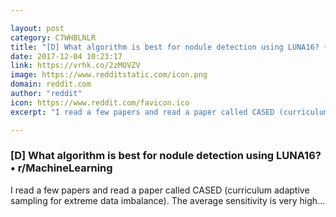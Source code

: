 ```yaml
---

layout: post
category: C7WHBLNLR
title: "[D] What algorithm is best for nodule detection using LUNA16? • r/MachineLearning"
date: 2017-12-04 10:23:17
link: https://vrhk.co/2zMOVZV
image: https://www.redditstatic.com/icon.png
domain: reddit.com
author: "reddit"
icon: https://www.reddit.com/favicon.ico
excerpt: "I read a few papers and read a paper called CASED (curriculum adaptive sampling for extreme data imbalance). The average sensitivity is very high..."

---
```


### [D] What algorithm is best for nodule detection using LUNA16? • r/MachineLearning

I read a few papers and read a paper called CASED (curriculum adaptive sampling for extreme data imbalance). The average sensitivity is very high...